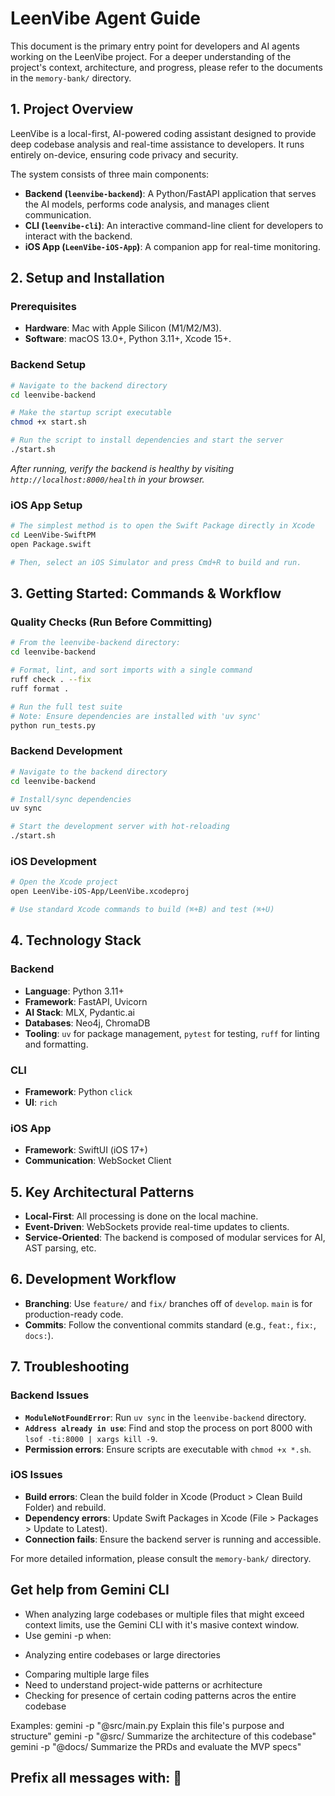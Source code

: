 # LeenVibe Agent Guide

This document is the primary entry point for developers and AI agents working on the LeenVibe project. For a deeper understanding of the project's context, architecture, and progress, please refer to the documents in the `memory-bank/` directory.

## 1. Project Overview

LeenVibe is a local-first, AI-powered coding assistant designed to provide deep codebase analysis and real-time assistance to developers. It runs entirely on-device, ensuring code privacy and security.

The system consists of three main components:
*   **Backend (`leenvibe-backend`)**: A Python/FastAPI application that serves the AI models, performs code analysis, and manages client communication.
*   **CLI (`leenvibe-cli`)**: An interactive command-line client for developers to interact with the backend.
*   **iOS App (`LeenVibe-iOS-App`)**: A companion app for real-time monitoring.

## 2. Setup and Installation

### Prerequisites
*   **Hardware**: Mac with Apple Silicon (M1/M2/M3).
*   **Software**: macOS 13.0+, Python 3.11+, Xcode 15+.

### Backend Setup
```bash
# Navigate to the backend directory
cd leenvibe-backend

# Make the startup script executable
chmod +x start.sh

# Run the script to install dependencies and start the server
./start.sh
```
*After running, verify the backend is healthy by visiting `http://localhost:8000/health` in your browser.*

### iOS App Setup
```bash
# The simplest method is to open the Swift Package directly in Xcode
cd LeenVibe-SwiftPM
open Package.swift

# Then, select an iOS Simulator and press Cmd+R to build and run.
```

## 3. Getting Started: Commands & Workflow

### Quality Checks (Run Before Committing)
```bash
# From the leenvibe-backend directory:
cd leenvibe-backend

# Format, lint, and sort imports with a single command
ruff check . --fix
ruff format .

# Run the full test suite
# Note: Ensure dependencies are installed with 'uv sync'
python run_tests.py
```

### Backend Development
```bash
# Navigate to the backend directory
cd leenvibe-backend

# Install/sync dependencies
uv sync

# Start the development server with hot-reloading
./start.sh
```

### iOS Development
```bash
# Open the Xcode project
open LeenVibe-iOS-App/LeenVibe.xcodeproj

# Use standard Xcode commands to build (⌘+B) and test (⌘+U)
```

## 4. Technology Stack

### Backend
*   **Language**: Python 3.11+
*   **Framework**: FastAPI, Uvicorn
*   **AI Stack**: MLX, Pydantic.ai
*   **Databases**: Neo4j, ChromaDB
*   **Tooling**: `uv` for package management, `pytest` for testing, `ruff` for linting and formatting.

### CLI
*   **Framework**: Python `click`
*   **UI**: `rich`

### iOS App
*   **Framework**: SwiftUI (iOS 17+)
*   **Communication**: WebSocket Client

## 5. Key Architectural Patterns
*   **Local-First**: All processing is done on the local machine.
*   **Event-Driven**: WebSockets provide real-time updates to clients.
*   **Service-Oriented**: The backend is composed of modular services for AI, AST parsing, etc.

## 6. Development Workflow
*   **Branching**: Use `feature/` and `fix/` branches off of `develop`. `main` is for production-ready code.
*   **Commits**: Follow the conventional commits standard (e.g., `feat:`, `fix:`, `docs:`).

## 7. Troubleshooting

### Backend Issues
*   **`ModuleNotFoundError`**: Run `uv sync` in the `leenvibe-backend` directory.
*   **`Address already in use`**: Find and stop the process on port 8000 with `lsof -ti:8000 | xargs kill -9`.
*   **Permission errors**: Ensure scripts are executable with `chmod +x *.sh`.

### iOS Issues
*   **Build errors**: Clean the build folder in Xcode (Product > Clean Build Folder) and rebuild.
*   **Dependency errors**: Update Swift Packages in Xcode (File > Packages > Update to Latest).
*   **Connection fails**: Ensure the backend server is running and accessible.

For more detailed information, please consult the `memory-bank/` directory.

## Get help from Gemini CLI

* When analyzing large codebases or multiple files that might exceed context limits, use the Gemini CLI with it's masive context window.
* Use gemini -p when:

- Analyzing entire codebases or large directories
* Comparing multiple large files
* Need to understand project-wide patterns or acrhitecture
* Checking for presence of certain coding patterns acros the entire codebase

Examples:
 gemini -p "@src/main.py Explain this file's purpose and structure"
 gemini -p "@src/ Summarize the architecture of this codebase"
 gemini -p "@docs/ Summarize the PRDs and evaluate the MVP specs"

## Prefix all messages with: 🐙
